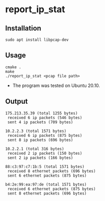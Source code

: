 # report_ip_stat
## Installation
```
sudo apt install libpcap-dev
```
## Usage
```
cmake .
make
./report_ip_stat <pcap file path>
```
* The program was tested on Ubuntu 20.10.
## Output
```
175.213.35.39 (total 1255 bytes)
 received 6 ip packets (546 bytes)
 sent 4 ip packets (709 bytes)

10.2.2.3 (total 1571 bytes)
 received 6 ip packets (875 bytes)
 sent 8 ip packets (696 bytes)

10.2.2.1 (total 316 bytes)
 received 2 ip packets (150 bytes)
 sent 2 ip packets (166 bytes)

88:c3:97:c7:1b:5 (total 1571 bytes)
 received 8 ethernet packets (696 bytes)
 sent 6 ethernet packets (875 bytes)

b4:2e:99:ea:97:de (total 1571 bytes)
 received 6 ethernet packets (875 bytes)
 sent 8 ethernet packets (696 bytes)
```